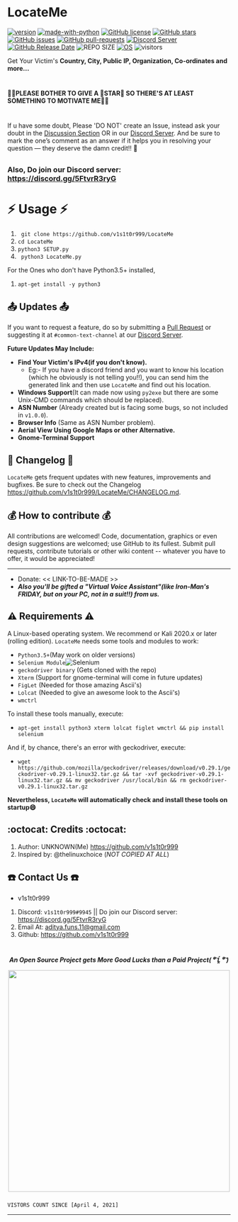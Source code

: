 # LocateMe
[![version](https://img.shields.io/badge/Version-1.0.0-blue.svg?labelColor=000039&logo=GitHub&logoColor=FFFFFF&style=for-the-badge&color=000000)](https://github.com/v1s1t0r999/LocateMe/releases/tag/v1.0.0)    [![made-with-python](https://img.shields.io/badge/PURE-PYTHON3.5+-blue.svg?logoColor=009999&style=for-the-badge&labelColor=000000&logo=python&color=00009F)](https://www.python.org/)    [![GitHub license](https://img.shields.io/github/license/v1s1t0r999/LocateMe.svg?style=for-the-badge&color=orange&labelColor=000000&logo=data:image/svg;base64,/9j/4AAQSkZJRgABAQAAAQABAAD/2wBDAAIBAQEBAQIBAQECAgICAgQDAgICAgUEBAMEBgUGBgYFBgYGBwkIBgcJBwYGCAsICQoKCgoKBgg&logoHeight=14)](https://github.com/v1s1t0r999/LocateMe/blob/master/LICENSE)    [![GitHub stars](https://img.shields.io/github/stars/v1s1t0r999/LocateMe.svg?style=for-the-badge&labelColor=000000&color=FFFF00&logo=riseup&label=STARS&maxAge=2592000)](https://GitHub.com/v1s1t0r999/LocateMe/stargazers/)    [![GitHub issues](https://img.shields.io/github/issues/v1s1t0r999/LocateMe.svg?style=for-the-badge&labelColor=000000&color=FF0000)](https://GitHub.com/v1s1t0r999/LocateMe/issues/)    [![GitHub pull-requests](https://img.shields.io/github/issues-pr/v1s1t0r999/LocateMe.svg?style=for-the-badge&labelColor=000000&logo=pingup&color=806738)](https://GitHub.com/v1s1t0r999/LocateMe/pull/)    [![Discord Server](https://img.shields.io/discord/819085006978023475.svg?label=Discord&labelColor=000000&logo=Discord&colorB=7289da&style=for-the-badge)](https://discord.gg/5FtvrR3ryG)    [![GitHub Release Date](https://img.shields.io/badge/DATE-01%20April%20'21-blue?style=for-the-badge&labelColor=000000&label=REALESED%20ON&message=April%201%2021&color=61FF9E)](https://github.com/v1s1t0r999/LocateMe)    ![REPO SIZE](https://img.shields.io/github/repo-size/v1s1t0r999/LocateMe?style=for-the-badge&labelColor=000000&color=005A00&label=REPO%20SIZE&maxAge=2592000)    [![OS](https://img.shields.io/badge/Recommend%20OS-Debian%20Based-red.svg?style=for-the-badge&logoColor=FF0000&color=5F0000&labelColor=000000&logo=Debian&maxAge=2592000)](https://www.debian.org/)    ![visitors](https://estruyf-github.azurewebsites.net/api/VisitorHit?user=v1s1t0r999&repo=LocateMe&countColorcountColor&countColor=%237B1E7A&logo=Github&logoColor=FFFFFF&labelColor=000000)

Get Your Victim's **Country, City, Public IP, Organization, Co-ordinates and more...**
#
**🙏🏻PLEASE BOTHER TO GIVE A 🌟STAR🌟 SO THERE'S AT LEAST SOMETHING TO MOTIVATE ME🙏🏻**
#
If u have some doubt, Please 'DO NOT' create an Issue, instead ask your doubt in the [Discussion Section](https:/github.com/v1s1t0r999/LocateMe/discussions) OR in our [Discord Server](https://discord.gg/5FtvrR3ryG). And be sure to mark the one’s comment as an answer if it helps you in resolving your question — they deserve the damn credit!! :tada:  
##
### Also, Do join our Discord server: <https://discord.gg/5FtvrR3ryG> 
# :zap: Usage :zap:
1. ``` git clone https://github.com/v1s1t0r999/LocateMe```
2. ``` cd LocateMe ```
3. ``` python3 SETUP.py ```
4. ``` python3 LocateMe.py```
 
For the Ones who don't have Python3.5+ installed,
1. ```apt-get install -y python3```

##
## :outbox_tray: Updates :outbox_tray:
If you want to request a feature, do so by submitting a [Pull Request](https://GitHub.com/v1s1t0r999/LocateMe/pull/) or suggesting it at `#common-text-channel` at our [Discord Server](https://discord.gg/5FtvrR3ryG).

**Future Updates May Include:**
- **Find Your Victim's IPv4(if you don't know).**
   - Eg:- If you have a discord friend and you want to know his location (which he obviously is not telling you!!), you can send him the generated link and then use `LocateMe` and find out his location.
- **Windows Support**(It can made now using `py2exe` but there are some Unix-CMD commands which should be replaced).
- **ASN Number** (Already created but is facing some bugs, so not included in `v1.0.0`).
- **Browser Info** (Same as ASN Number problem).
- **Aerial View Using Google Maps or other Alternative.**
- **Gnome-Terminal Support**

##
## :page_facing_up: Changelog :page_facing_up:
`LocateMe` gets frequent updates with new features, improvements and bugfixes.
Be sure to check out the Changelog <https://github.com/v1s1t0r999/LocateMe/CHANGELOG.md>.
##
## :moneybag: How to contribute :moneybag:
All contributions are welcomed! Code, documentation, graphics or even design suggestions are welcomed; use GitHub to its fullest. Submit pull requests, contribute tutorials or other wiki content -- whatever you have to offer, it would be appreciated!
*** ***
- Donate: << LINK-TO-BE-MADE >>  
- ***Also you'll be gifted a "Virtual Voice Assistant"(like Iron-Man's FRIDAY, but on your PC, not in a suit!!) from us.***
##
## :warning: Requirements :warning:
A Linux-based operating system. We recommend or Kali 2020.x or later (rolling edition). `LocateMe` needs some tools and modules to work:
  - `Python3.5+`(May work on older versions)
  - `Selenium Module`![Selenium](https://img.shields.io/badge/SELENIUM-%20-grey?style=for-the-badge&label=%20&logo=selenium&maxAge=2592000)
  - `geckodriver binary` (Gets cloned with the repo)
  - `Xterm` (Support for gnome-terminal will come in future updates)
  - `FigLet` (Needed for those amazing Ascii's)
  - `Lolcat` (Needed to give an awesome look to the Ascii's)
  - `wmctrl`

To install these tools manually, execute:
- ```apt-get install python3 xterm lolcat figlet wmctrl && pip install selenium ```

And if, by chance, there's an error with geckodriver, execute:
- ```wget https://github.com/mozilla/geckodriver/releases/download/v0.29.1/geckodriver-v0.29.1-linux32.tar.gz && tar -xvf geckodriver-v0.29.1-linux32.tar.gz && mv geckodriver /usr/local/bin && rm geckodriver-v0.29.1-linux32.tar.gz```

**Nevertheless, `LocateMe` will automatically check and install these tools on startup😄**


##
## :octocat: Credits :octocat:
1. Author: UNKNOWN(Me) <https://github.com/v1s1t0r999>
2. Inspired by: @thelinuxchoice (_NOT COPIED AT ALL_)
##
## :phone: Contact Us :phone:

- v1s1t0r999
1. Discord: `v1s1t0r999#9945` || Do join our Discord server: <https://discord.gg/5FtvrR3ryG>
2. Email At: [aditya.funs.11@gmail.com]
3. Github: <https://github.com/v1s1t0r999>
#
***<p align="center">An Open Source Project gets More Good Lucks than a Paid Project( ⁰͡ Ĺ̯ ⁰͡ )</p>***
<p align="center">
  <a href="#">
      <img width="500" src="https://badges.frapsoft.com/os/v3/open-source.png?v=103?style=for-the-badge&color=ff69b4" />
   </a>
</p>

###
```
VISTORS COUNT SINCE [April 4, 2021]
```
---
[aditya.funs.11@gmail.com]: mailto:aditya.funs.11@gmail.com
